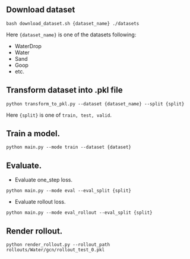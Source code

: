 ## Download dataset
```shell
bash download_dataset.sh {dataset_name} ./datasets
```
Here `{dataset_name}` is one of the datasets following:
- WaterDrop
- Water
- Sand
- Goop
- etc.

## Transform dataset into .pkl file
```shell
python transform_to_pkl.py --dataset {dataset_name} --split {split}
```
Here `{split}` is one of `train, test, valid`.

## Train a model.
```shell
python main.py --mode train --dataset {dataset}
```

## Evaluate.
- Evaluate one_step loss.
```shell
python main.py --mode eval --eval_split {split}
```
- Evaluate rollout loss.
```shell
python main.py --mode eval_rollout --eval_split {split}
```

## Render rollout.
```shell
python render_rollout.py --rollout_path rollouts/Water/gcn/rollout_test_0.pkl
```

